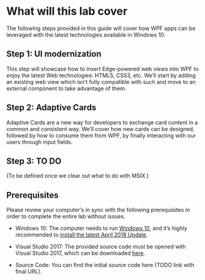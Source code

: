 # What will this lab cover

The following steps provided in this guide will cover how WPF apps can be
leveraged with the latest technologies available in Windows 10.

Step 1: UI modernization
------------------------

This step will showcase how to insert Edge-powered web views into WPF to enjoy
the latest Web technologies: HTML5, CSS3, etc. We’ll start by adding an existing
web view which isn’t fully compatible with such and move to an external
component to take advantage of them.

Step 2: Adaptive Cards
----------------------

Adaptive Cards are a new way for developers to exchange card content in a common
and consistent way. We’ll cover how new cards can be designed, followed by how
to consume them from WPF, by finally interacting with our users through input
fields.

Step 3: TO DO
-------------

(To be defined once we clear out what to do with MSIX.)


## Prerequisites

Please review your computer’s in sync with the following prerequisites in order
to complete the entire lab without issues.

- Windows 10: The computer needs to run [Windows
10](https://www.microsoft.com/software-download/windows10), and it’s highly
recommended to [install the latest April 2018
Update](https://community.windows.com/en-us/videos/how-to-get-the-windows-10-april-2018-update/Bgl6b7WX_n8).

- Visual Studio 2017: The provided source code must be opened with Visual Studio 2017, which can be
downloaded [here](https://www.visualstudio.com/downloads/).

- Source Code: You can find the initial source code here (TODO link with final URL).
